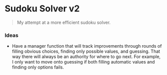 # Sudoku Solver v2

> My attempt at a more efficient sudoku solver.

### Ideas

- Have a manager function that will track improvements through rounds of filling obvious choices, finding only possible values, and guessing.  That way there will always be an authority for where to go next.  For example, I only want to move onto guessing if both filling automatic values and finding only options fails.